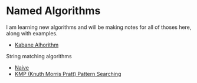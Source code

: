 # Named Algorithms
I am learning new algorithms and will be making notes for all of thoses here, along with examples.

* [Kabane Alhorithm](./kabane.py)

String matching algorithms
* [Naive](./naive.py)
* [KMP (Knuth Morris Pratt) Pattern Searching](./kmp.py)
